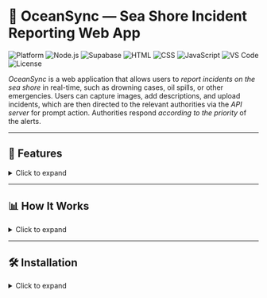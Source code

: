 # 🌊 OceanSync — Sea Shore Incident Reporting Web App

![Platform](https://img.shields.io/badge/Platform-Web-blue) 
![Node.js](https://img.shields.io/badge/Node.js-14-green) 
![Supabase](https://img.shields.io/badge/Database-Supabase-blue) 
![HTML](https://img.shields.io/badge/Frontend-HTML-orange) 
![CSS](https://img.shields.io/badge/Frontend-CSS-blue) 
![JavaScript](https://img.shields.io/badge/Frontend-JS-yellow) 
![VS Code](https://img.shields.io/badge/IDE-VS%20Code-blue) 
![License](https://img.shields.io/badge/License-All%20Rights%20Reserved-red)

*OceanSync* is a web application that allows users to *report incidents on the sea shore* in real-time, such as drowning cases, oil spills, or other emergencies. Users can capture images, add descriptions, and upload incidents, which are then directed to the relevant authorities via the *API server* for prompt action. Authorities respond *according to the priority* of the alerts.

---

## 🚀 Features

<details>
<summary>Click to expand</summary>

- *Incident Reporting* — Capture images and add descriptions of incidents.  
- *Real-Time Location Logging* — Automatically records the location of reported incidents.  
- *User Dashboard* — Displays:
  - Submitted reports  
  - Map view of incidents  
  - Nearby incidents for awareness  
- *Authority Portal* — Authorities can access:
  - Report details  
  - Incident locations on a map  
  - Manage and respond to incidents based on *priority*  
- *API Server* — Handles report submissions, retrieval, and location data.  
- *Ocean API Integration* — Provides educational and news articles related to the ocean.

</details>

---

## 📊 How It Works

<details>
<summary>Click to expand</summary>

1. Users capture an image of the incident and provide a description.  
2. The system logs the *user’s location* automatically.  
3. The incident is uploaded via the *API server* to the authority portal.  
4. Users can view submitted reports, maps, and nearby incidents in their dashboard.  
5. Authorities access detailed reports and respond according to the *priority of the alert*.  
6. Ocean-related API provides news and articles for awareness.

</details>

---

## 🛠 Installation

<details>
<summary>Click to expand</summary>

1. Clone the repository:

```bash
git clone https://github.com/yourusername/OceanSync.git
cd OceanSync
